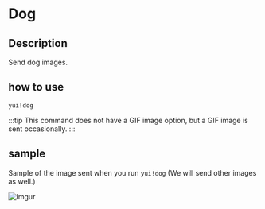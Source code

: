 # Dog

## Description

Send dog images.

## how to use

`yui!dog`

:::tip
This command does not have a GIF image option, but a GIF image is sent occasionally.
:::

## sample

Sample of the image sent when you run `yui!dog` (We will send other images as well.)

![Imgur](https://i.imgur.com/9gVn5XJ.png)

